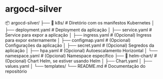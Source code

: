 # argocd-silver


📦 argocd-silver/
├── 📂 k8s/                  # Diretório com os manifestos Kubernetes
│   ├── deployment.yaml      # Deployment da aplicação
│   ├── service.yaml         # Service para expor a aplicação
│   ├── ingress.yaml         # (Opcional) Ingress para expor externamente
│   ├── configmap.yaml       # (Opcional) Configurações da aplicação
│   ├── secret.yaml          # (Opcional) Segredos da aplicação
│   ├── hpa.yaml             # (Opcional) Autoescalamento Horizontal
│   └── namespace.yaml       # (Opcional) Namespace específico
├── 📂 helm-chart/           # (Opcional) Chart Helm, se estiver usando Helm
│   ├── Chart.yaml
│   ├── values.yaml
│   └── templates/
└── README.md                # Documentação do repositório
